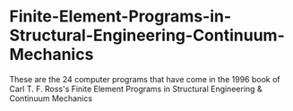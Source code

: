 # Finite-Element-Programs-in-Structural-Engineering-Continuum-Mechanics
These are the 24 computer programs that have come in the 1996 book of Carl T. F. Ross's Finite Element Programs in Structural Engineering &amp; Continuum Mechanics
